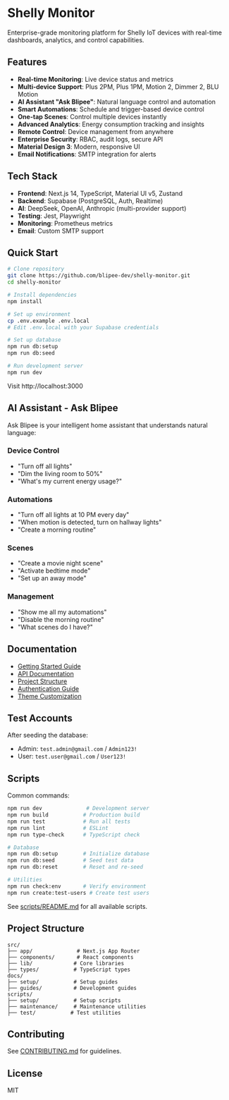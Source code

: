 # Shelly Monitor

Enterprise-grade monitoring platform for Shelly IoT devices with real-time dashboards, analytics, and control capabilities.

## Features

- **Real-time Monitoring**: Live device status and metrics
- **Multi-device Support**: Plus 2PM, Plus 1PM, Motion 2, Dimmer 2, BLU Motion
- **AI Assistant "Ask Blipee"**: Natural language control and automation
- **Smart Automations**: Schedule and trigger-based device control
- **One-tap Scenes**: Control multiple devices instantly
- **Advanced Analytics**: Energy consumption tracking and insights
- **Remote Control**: Device management from anywhere
- **Enterprise Security**: RBAC, audit logs, secure API
- **Material Design 3**: Modern, responsive UI
- **Email Notifications**: SMTP integration for alerts

## Tech Stack

- **Frontend**: Next.js 14, TypeScript, Material UI v5, Zustand
- **Backend**: Supabase (PostgreSQL, Auth, Realtime)
- **AI**: DeepSeek, OpenAI, Anthropic (multi-provider support)
- **Testing**: Jest, Playwright
- **Monitoring**: Prometheus metrics
- **Email**: Custom SMTP support

## Quick Start

```bash
# Clone repository
git clone https://github.com/blipee-dev/shelly-monitor.git
cd shelly-monitor

# Install dependencies
npm install

# Set up environment
cp .env.example .env.local
# Edit .env.local with your Supabase credentials

# Set up database
npm run db:setup
npm run db:seed

# Run development server
npm run dev
```

Visit http://localhost:3000

## AI Assistant - Ask Blipee

Ask Blipee is your intelligent home assistant that understands natural language:

### Device Control
- "Turn off all lights"
- "Dim the living room to 50%"
- "What's my current energy usage?"

### Automations
- "Turn off all lights at 10 PM every day"
- "When motion is detected, turn on hallway lights"
- "Create a morning routine"

### Scenes
- "Create a movie night scene"
- "Activate bedtime mode"
- "Set up an away mode"

### Management
- "Show me all my automations"
- "Disable the morning routine"
- "What scenes do I have?"

## Documentation

- [Getting Started Guide](docs/setup/GETTING_STARTED.md)
- [API Documentation](http://localhost:3000/api-docs)
- [Project Structure](docs/PROJECT_STRUCTURE.md)
- [Authentication Guide](docs/guides/AUTHENTICATION.md)
- [Theme Customization](docs/guides/THEME_CUSTOMIZATION.md)

## Test Accounts

After seeding the database:
- Admin: `test.admin@gmail.com` / `Admin123!`
- User: `test.user@gmail.com` / `User123!`

## Scripts

Common commands:
```bash
npm run dev              # Development server
npm run build           # Production build
npm run test            # Run all tests
npm run lint            # ESLint
npm run type-check      # TypeScript check

# Database
npm run db:setup        # Initialize database
npm run db:seed         # Seed test data
npm run db:reset        # Reset and re-seed

# Utilities
npm run check:env       # Verify environment
npm run create:test-users # Create test users
```

See [scripts/README.md](scripts/README.md) for all available scripts.

## Project Structure

```
src/
├── app/              # Next.js App Router
├── components/       # React components
├── lib/             # Core libraries
├── types/           # TypeScript types
docs/
├── setup/           # Setup guides
├── guides/          # Development guides
scripts/
├── setup/           # Setup scripts
├── maintenance/     # Maintenance utilities
├── test/           # Test utilities
```

## Contributing

See [CONTRIBUTING.md](CONTRIBUTING.md) for guidelines.

## License

MIT